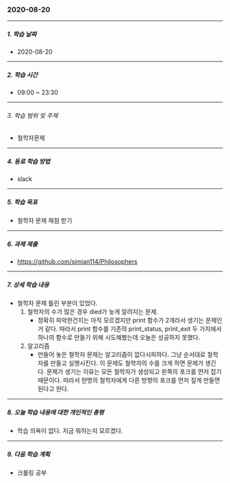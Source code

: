 ### 2020-08-20

-----
##### 1. 학습 날짜
- 2020-08-20

-----
##### 2. 학습 시간
- 09:00 ~ 23:30


-----
###### 3. 학습 범위 및 주제
- 철학자문제

-----
##### 4. 동료 학습 방법
- slack

-----
##### 5. 학습 목표
- 철학자 문제 채점 받기

-----
##### 6. 과제 제출
- https://github.com/simian114/Philosophers

-----
##### 7. 상세 학습 내용

- 철학자 문제 틀린 부분이 있었다.
    1. 철학자의 수가 많은 경우 died가 늦게 알려지는 문제.
        - 정확히 파악한건지는 아직 모르겠지만 print 함수가 2개라서 생기는 문제인거 같다. 따라서 print 함수를 기존의 print_status, print_exit 두 가지에서 하나의 함수로 만들기 위해 시도해봤는데 오늘은 성공하지 못했다.
    2. 알고리즘
        - 만들어 놓은 철학자 문제는 알고리즘이 없다시피하다. 그냥 순서대로 철학자를 만들고 실행시킨다. 이 문제도 철학자의 수를 크게 하면 문제가 생긴다. 문제가 생기는 이유는 모든 철학자가 생성되고 왼쪽의 포크를 먼저 잡기 때문이다. 따라서 한명의 철학자에게 다른 방향의 포크를 먼저 짚게 만들면 된다고 한다.


-----
##### 8. 오늘 학습 내용에 대한 개인적인 총평

- 학습 의욕이 없다. 지금 뭐하는지 모르겠다. 
-----

##### 9. 다음 학습 계획

- 크롤링 공부
